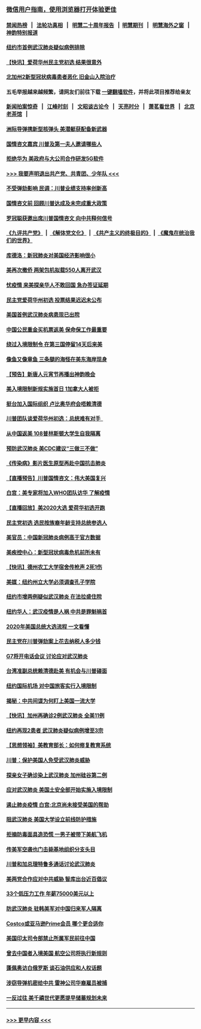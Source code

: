 ### [微信用户指南，使用浏览器打开体验更佳](https://github.com/gfw-breaker/banned-news1/blob/master/indexes/wechat-guide.md?t=0)
#### [禁闻热榜](热点新闻.md?t=0)  &nbsp;&nbsp;|&nbsp;&nbsp; [法轮功真相](https://github.com/gfw-breaker/truth/blob/master/README.md?t=0) &nbsp;&nbsp;|&nbsp;&nbsp; [明慧二十周年报告](https://github.com/gfw-breaker/mh-reports/blob/master/README.md?t=0) &nbsp;&nbsp;|&nbsp;&nbsp;[明慧期刊](https://github.com/gfw-breaker/mh-qikan) &nbsp;&nbsp;|&nbsp;&nbsp; [明慧海外之窗](https://github.com/gfw-breaker/mh-news/blob/master/README.md?t=0) &nbsp;&nbsp;|&nbsp;&nbsp; [神韵特别报道](https://github.com/gfw-breaker/mh-news/blob/master/shenyun.md?t=0)
#### [纽约市首例武汉肺炎疑似病例排除](../pages/nsc412/n11844989.md?t=02050811) 
#### [【快讯】爱荷华州民主党初选 结果很意外](../pages/nsc412/n11844878.md?t=02050811) 
#### [北加州2新型冠状病毒患者恶化 旧金山入院治疗](../pages/nsc412/n11844842.md?t=02050811) 
#### 五毛举报越来越频繁，请网友们前往下载 [一键翻墙软件](https://github.com/gfw-breaker/ssr-accounts)，并将此项目推荐给亲友
#### [新闻拍案惊奇](https://github.com/gfw-breaker/banned-news1/blob/master/pages/link4.md) &nbsp;&nbsp;|&nbsp;&nbsp; [江峰时刻](https://github.com/gfw-breaker/banned-news1/blob/master/pages/link4.md) &nbsp;&nbsp;|&nbsp;&nbsp; [文昭谈古论今](https://github.com/gfw-breaker/banned-news1/blob/master/pages/link4.md) &nbsp;&nbsp;|&nbsp;&nbsp; [天亮时分](https://github.com/gfw-breaker/banned-news1/blob/master/pages/link4.md) &nbsp;&nbsp;|&nbsp;&nbsp; [萧茗看世界](https://github.com/gfw-breaker/banned-news1/blob/master/pages/link4.md) &nbsp;&nbsp;|&nbsp;&nbsp; [北京老茶馆](https://github.com/gfw-breaker/banned-news1/blob/master/pages/link4.md) &nbsp;&nbsp;|&nbsp;&nbsp; 
#### [洲际导弹携新型核弹头 美潜艇获配备新武器](../pages/nsc412/n11844680.md?t=02050811) 
#### [国情咨文嘉宾 川普及第一夫人邀请哪些人](../pages/nsc412/n11844712.md?t=02050811) 
#### [拒绝华为 美政府与大公司合作研发5G软件](../pages/nsc412/n11844625.md?t=02050811) 
#### [>>> 我要声明退出共产党、共青团、少年队 <<<](https://github.com/begood0513/goodnews/blob/master/quit/letter.md) 
#### [不受弹劾影响 民调：川普业绩支持率创新高](../pages/nsc412/n11844622.md?t=02050811) 
#### [国情咨文前 回顾川普达成及未完成重大政策](../pages/nsc412/n11844581.md?t=02050811) 
#### [罗冠聪获邀出席川普国情咨文 向中共释何信号](../pages/nsc412/n11844355.md?t=02050811) 
#### [《九评共产党》](https://github.com/begood0513/9ping.md/blob/master/README.md) &nbsp;|&nbsp; [《解体党文化》](../../../../jtdwh.md/blob/master/README.md)  &nbsp;|&nbsp; [《共产主义的终极目的》](../../../../gczydzjmd.md/blob/master/README.md) &nbsp;|&nbsp; [《魔鬼在统治我们的世界》](../../../../mgztzwmdsj.md/blob/master/README.md) 
#### [库德洛：新冠肺炎对美国经济影响很小](../pages/nsc412/n11844418.md?t=02050811) 
#### [美再次撤侨 两架包机拟载550人离开武汉](../pages/nsc412/n11844407.md?t=02050811) 
#### [忧疫情 来美探亲华人不敢回国 急办签证延期](../pages/nsc412/n11843344.md?t=02050811) 
#### [民主党爱荷华州初选 投票结果迟迟未公布](../pages/nsc412/n11844207.md?t=02050811) 
#### [美国首例武汉肺炎病患现已出院](../pages/nsc412/n11842740.md?t=02050811) 
#### [中国公民重金买机票返美 保命保工作最重要](../pages/nsc412/n11843282.md?t=02050811) 
#### [绕过入境限制令  在第三国停留14天后来美](../pages/nsc412/n11843341.md?t=02050811) 
#### [像鱼又像章鱼 三条腿的海怪在美东海岸现身](../pages/nsc412/n11843092.md?t=02050811) 
#### [【预告】新唐人元宵节再播出神韵晚会](../pages/nsc412/n11843192.md?t=02050811) 
#### [美入境限制新规实施首日 1加拿大人被拒](../pages/nsc412/n11843058.md?t=02050811) 
#### [挺台加入国际组织 卢比奥华府会唔赖清德](../pages/nsc412/n11843023.md?t=02050811) 
#### [川普团队谈爱荷华州初选：总统难有对手  ](../pages/nsc412/n11842867.md?t=02050811) 
#### [从中国返美 108普林斯顿大学生自我隔离](../pages/nsc412/n11842714.md?t=02050811) 
#### [预防武汉肺炎 美CDC建议“三做三不做”](../pages/nsc412/n11842700.md?t=02050811) 
#### [《传染病》影片医生原型再赴中国抗击肺炎](../pages/nsc412/n11842626.md?t=02050811) 
#### [【直播预告】川普国情咨文：伟大美国复兴](../pages/nsc412/n11842079.md?t=02050811) 
#### [白宫：美专家将加入WHO团队访华 了解疫情](../pages/nsc412/n11842198.md?t=02050811) 
#### [【直播回放】美2020大选 爱荷华初选开跑](../pages/nsc412/n11841820.md?t=02050811) 
#### [民主党初选 选民按族裔年龄支持总统参选人](../pages/nsc412/n11842239.md?t=02050811) 
#### [美官员：中国新冠肺炎病例高于官方数据](../pages/nsc412/n11842452.md?t=02050811) 
#### [美疾控中心：新型冠状病毒危机前所未有](../pages/nsc412/n11842406.md?t=02050811) 
#### [【快讯】德州农工大学宿舍传枪声 2死1伤](../pages/nsc412/n11842279.md?t=02050811) 
#### [美媒：纽约州立大学必须调查孔子学院](../pages/nsc412/n11840637.md?t=02050811) 
#### [纽约市增两例疑似武汉肺炎 在法拉盛住院](../pages/nsc412/n11840625.md?t=02050811) 
#### [纽约华人：武汉疫情是人祸 中共是罪魁祸首](../pages/nsc412/n11840631.md?t=02050811) 
#### [2020年美国总统大选流程 一文看懂](../pages/nsc412/n11842056.md?t=02050811) 
#### [民主党在川普弹劾案上花去纳税人多少钱](../pages/nsc412/n11841941.md?t=02050811) 
#### [G7将开电话会议 讨论应对武汉肺炎](../pages/nsc412/n11841658.md?t=02050811) 
#### [台湾准副总统赖清德赴美 有机会与川普碰面](../pages/nsc412/n11841332.md?t=02050811) 
#### [纽约国际机场  对中国旅客实行入境限制](../pages/nsc412/n11840619.md?t=02050811) 
#### [揭秘：中共间谍为何盯上美国一流大学](../pages/nsc412/n11840270.md?t=02050811) 
#### [【快讯】加州再确诊2例武汉肺炎 全美11例](../pages/nsc412/n11840339.md?t=02050811) 
#### [纽约再现2患者 武汉肺炎疑似病例增至3宗](../pages/nsc412/n11840010.md?t=02050811) 
#### [【思想领袖】美教育部长：如何修复教育系统](../pages/nsc412/n11690865.md?t=02050811) 
#### [川普：保护美国人免受武汉肺炎威胁](../pages/nsc412/n11839718.md?t=02050811) 
#### [探亲女子确诊染上武汉肺炎 加州硅谷第二例](../pages/nsc412/n11839784.md?t=02050811) 
#### [应对武汉肺炎 美国土安全部开始实施入境限制](../pages/nsc412/n11839729.md?t=02050811) 
#### [遏止肺炎疫情 白宫:北京尚未接受美国的帮助](../pages/nsc412/n11839660.md?t=02050811) 
#### [阻武汉肺炎 美国大学设立前线防护措施](../pages/nsc412/n11839479.md?t=02050811) 
#### [拒摘防毒面具造恐慌 一男子被带下美航飞机](../pages/nsc412/n11839455.md?t=02050811) 
#### [传美军空袭也门击毙基地组织分支头目](../pages/nsc412/n11839210.md?t=02050811) 
#### [川普和加总理特鲁多通话讨论武汉肺炎](../pages/nsc412/n11839128.md?t=02050811) 
#### [美两党合作应对中共威胁 智库出台近百倡议](../pages/nsc412/n11838437.md?t=02050811) 
#### [33个低压力工作 年薪75000美元以上](../pages/nsc412/n11834441.md?t=02050811) 
#### [防武汉肺炎 驻韩美军对中国归来军人隔离](../pages/nsc412/n11838970.md?t=02050811) 
#### [Costco或亚马逊Prime会员 哪个更合适你](../pages/nsc412/n11834459.md?t=02050811) 
#### [美国印太司令部禁止所属军民前往中国](../pages/nsc412/n11838418.md?t=02050811) 
#### [曾去中国者入境美国 航空公司将执行新规则](../pages/nsc412/n11838375.md?t=02050811) 
#### [蓬佩奥访白俄罗斯 谈石油供应和人权话题](../pages/nsc412/n11838242.md?t=02050811) 
#### [涉窃导弹机密给中共 雷神公司华裔雇员被捕](../pages/nsc412/n11838129.md?t=02050811) 
#### [一反过往 美千禧世代更愿提早储蓄规划未来](../pages/nsc412/n11837601.md?t=02050811) 

----
#### [ >>> 更早内容 <<< ](../indexes/nsc412-earlier.md)

